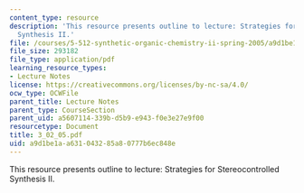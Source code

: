 ```yaml
---
content_type: resource
description: 'This resource presents outline to lecture: Strategies for Stereocontrolled
  Synthesis II.'
file: /courses/5-512-synthetic-organic-chemistry-ii-spring-2005/a9d1be1aa631043285a80777b6ec848e_3_02_05.pdf
file_size: 293182
file_type: application/pdf
learning_resource_types:
- Lecture Notes
license: https://creativecommons.org/licenses/by-nc-sa/4.0/
ocw_type: OCWFile
parent_title: Lecture Notes
parent_type: CourseSection
parent_uid: a5607114-339b-d5b9-e943-f0e3e27e9f00
resourcetype: Document
title: 3_02_05.pdf
uid: a9d1be1a-a631-0432-85a8-0777b6ec848e
---
```

This resource presents outline to lecture: Strategies for Stereocontrolled Synthesis II.
